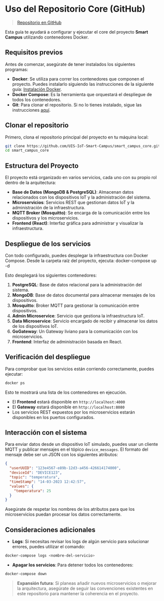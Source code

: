 # Uso del Repositorio Core (GitHub)

> [Repositorio en GitHub](https://github.com/UIS-IoT-Smart-Campus/smart_campus_core)

Esta guía te ayudará a configurar y ejecutar el core del proyecto **Smart Campus** utilizando contenedores Docker.

## **Requisitos previos**

Antes de comenzar, asegúrate de tener instalados los siguientes programas:

- **Docker**: Se utiliza para correr los contenedores que componen el proyecto. Puedes instalarlo siguiendo las instrucciones de la siguiente guía: [Instalación Docker](https://www.notion.so/Instalaci-n-Docker-11f6aa8e4194800ab2f4e11fe68f2ccb?pvs=21).
- **Docker Compose**: Es la herramienta que orquestará el despliegue de todos los contenedores.
- **Git**: Para clonar el repositorio. Si no lo tienes instalado, sigue las instrucciones [aquí](https://git-scm.com/book/en/v2/Getting-Started-Installing-Git).

## **Clonar el repositorio**

Primero, clona el repositorio principal del proyecto en tu máquina local:

```sh
git clone https://github.com/UIS-IoT-Smart-Campus/smart_campus_core.git
cd smart_campus_core
```
## **Estructura del Proyecto**

El proyecto está organizado en varios servicios, cada uno con su propio rol dentro de la arquitectura:

- **Base de Datos (MongoDB & PostgreSQL)**: Almacenan datos relacionados con los dispositivos IoT y la administración del sistema.
- **Microservicios**: Servicios REST que gestionan datos IoT y la administración de la infraestructura.
- **MQTT Broker (Mosquitto)**: Se encarga de la comunicación entre los dispositivos y los microservicios.
- **Frontend (React)**: Interfaz gráfica para administrar y visualizar la infraestructura.

## **Despliegue de los servicios**

Con todo configurado, puedes desplegar la infraestructura con Docker Compose. Desde la carpeta raíz del proyecto, ejecuta:
docker-compose up -d

Esto desplegará los siguientes contenedores:

1. **PostgreSQL**: Base de datos relacional para la administración del sistema.
2. **MongoDB**: Base de datos documental para almacenar mensajes de los dispositivos.
3. **Mosquitto**: Broker MQTT para gestionar la comunicación entre dispositivos.
4. **Admin Microservice**: Servicio que gestiona la infraestructura IoT.
5. **Data Microservice**: Servicio encargado de recibir y almacenar los datos de los dispositivos IoT.
6. **GoGateway**: Un Gateway liviano para la comunicación con los microservicios.
7. **Frontend**: Interfaz de administración basada en React.

## **Verificación del despliegue**

Para comprobar que los servicios están corriendo correctamente, puedes ejecutar:

```bash
docker ps
```

Esto te mostrará una lista de los contenedores en ejecución.

- El **Frontend** estará disponible en `http://localhost:4000`
- El **Gateway** estará disponible en `http://localhost:8080`
- Los servicios REST expuestos por los microservicios estarán disponibles en los puertos configurados.

## **Interacción con el sistema**

Para enviar datos desde un dispositivo IoT simulado, puedes usar un cliente MQTT y publicar mensajes en el tópico `device_messages`. El formato del mensaje debe ser un JSON con los siguientes atributos:

```json
{
  "userUUID": "123e4567-e89b-12d3-a456-426614174000",
  "deviceId": "DEVICE123",
  "topic": "temperatura",
  "timeStamp": "14-03-2023 12:42:57",
  "values": {
    "temperatura": 25
  }
}
```

Asegúrate de respetar los nombres de los atributos para que los microservicios puedan procesar los datos correctamente.

## **Consideraciones adicionales**

- **Logs**: Si necesitas revisar los logs de algún servicio para solucionar errores, puedes utilizar el comando:

```bash
docker-compose logs <nombre-del-servicio>
```

- **Apagar los servicios**: Para detener todos los contenedores:

```bash
docker-compose down
```

> **Expansión futura**: Si planeas añadir nuevos microservicios o mejorar la arquitectura, asegúrate de seguir las convenciones existentes en este repositorio para mantener la coherencia en el proyecto.
>
